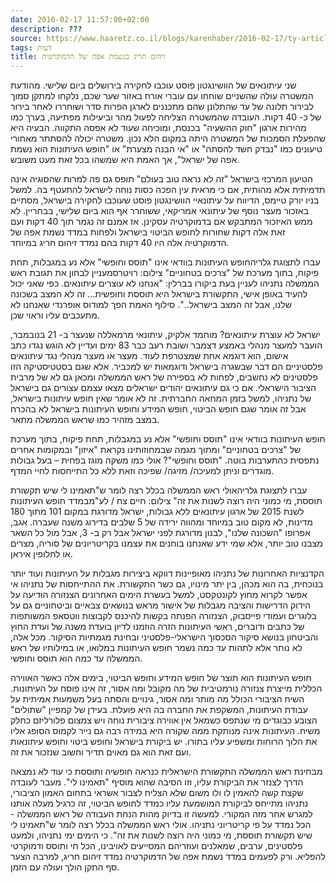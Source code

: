 ```yaml
---
date: 2016-02-17 11:57:00+02:00
description: ???
source: https://www.haaretz.co.il/blogs/karenhaber/2016-02-17/ty-article/0000017f-f8a7-ddde-abff-fce7650d0000
tags: דעות
title: זיהום חריג בנשמת אפה של הדמוקרטיה
---
```


שני עיתונאים של הוושינגטון פוסט עוכבו לחקירה בירושלים ביום שלישי. מהודעת המשטרה עולה שהשניים שוחחו עם עוברי אורח באזור שער שכם, נלקחו למתקן סמוך לבירור תלונה של עד שהתלונן שהם מתכננים לארגן הפרות סדר ושוחררו לאחר בירור של כ- 40 דקות. העובדה שהמשטרה הצליחה לפעול מהר וביעילות מפתיעה, בערך כמו מהירות ארגון "חוק ההשעיה" בכנסת, ומוכיחה שעוד לא אפסה התקווה. הבעיה היא שהפעלת הסמכות של המשטרה היתה במקום הלא נכון. משטרה יכולה להסתתר מאחורי טיעונים כמו "נבדק חשד להסתה" או "אי הבנה מצערת" או "חופש העיתונות הוא נשמת אפה של ישראל", אך האמת היא שמשהו בכל זאת מעט משובש.

הטיעון המרכזי בישראל "זה לא נראה טוב בעולם" תופס גם פה למרות שהסוגיה אינה תדמיתית אלא מהותית, אם כי מראית עין הפכה כסות נוחה לישראל להתעטף בה. למשל בניו יורק טיימס, הדיווח על עיתונאיי הוושינגטון פוסט שעוכבו לחקירה בישראל, מסתיים באזכור מעצר נוסף של עיתונאי אמריקאי, ששוחרר אף הוא ביום שלישי, בבחריין. לא ממש האיזכור המתבקש אם בדמוקרטיה עסקינן. אז אמנם זה נגמר תוך 40 דקות ועם זאת אלה דקות שחורות לחופש הביטוי בישראל ולפחות במדד נשמת אפה של הדמוקרטיה אלה היו 40 דקות בהם נמדד זיהום חריג במיוחד.

 עברו לתצוגת גלריהחופש העיתונות בוודאי אינו "תוסס וחופשי" אלא נע במגבלות, תחת פיקוח, בתוך מערכת של "צרכים בטחוניים" צילום: רויטרסמעניין לבחון את תגובת ראש הממשלה נתניהו לעניין בעת ביקורו בברלין: "אנחנו לא עוצרים עיתונאים. כפי שאני יכול להעיד באופן אישי, התקשורת בישראל היא תוססת וחופשית... זה לא המצב בשכונה שלנו, אבל זה המצב בישראל..". סילוף האמת הפך למודוס אופרנדי שאנחנו לא מתעכבים עליו וראוי שכן.

ישראל לא עוצרת עיתונאים? מוחמד אלקיק, עיתונאי מרמאללה שנעצר ב- 21 בנובמבר, הועבר למעצר מנהלי באמצע דצמבר ושובת רעב כבר 83 ימים ועדיין לא הוגש נגדו כתב אישום, הוא דוגמא אחת שמצטרפת לעוד. מעצר או מעצר מנהלי נגד עיתונאים פלסטיניים הם דבר שבשגרה בישראל ודוגמאות יש למכביר. אלא שגם בסטטיסטיקה הזו פלסטינים לא נחשבים, לפחות לא בספירה של ראש הממשלה ומכאן גם לא של מרבית הציבור הישראלי. אם כי גם עיתונאים יהודים ישראלים מצאו עצמם עצורים גם בישראל של נתניהו, למשל בזמן המחאה החברתית. זה לא אומר שאין חופש עיתונות בישראל, אבל זה אומר שגם חופש הביטוי, חופש המידע וחופש העיתונות בישראל לא בהכרח במצב מזהיר כמו שראש הממשלה מתאר.

חופש העיתונות בוודאי אינו "תוסס וחופשי" אלא נע במגבלות, תחת פיקוח, בתוך מערכת של "צרכים בטחוניים" ומתוך מגמה שבמחוזותינו נקראת "איזון" ובמקומות אחרים נתפסית כהתערבות בוטה. "תוסס וחופשי"? אולי כמו משקה מוגז בפחית – בעל גבולות מוגדרים וניתן למעיכה/ מזיגה/ שפיכה וזאת ללא כל התייחסות לחיי המדף.

 עברו לתצוגת גלריהאולי ראש הממשלה בכלל רצה לומר ש"תאמינו לי שיש תקשורת תוססת, מי כמוני היה רוצה לשנות את זה" צילום: חיים צח / לע"מבמדד חופש העיתונות לשנת 2015 של ארגון עיתונאים ללא גבולות, ישראל מדורגת במקום 101 מתוך 180 מדינות, לא מקום טוב במיוחד ומהווה ירידה של 5 שלבים בדירוג משנה שעברה. אגב, אפרופו "השכונה שלנו", לבנון מדורגת לפני ישראל אבל רק ב- 3, אבל מול כל השאר מצבנו טוב יותר, אלא שמי ידע שאנחנו בוחנים את עצמנו בקריטריונים של סוריה, מצרים או לחלופין איראן.

הקדנציות האחרונות של נתניהו מאופיינות דווקא ביצירות מגבלות על העיתונות ועוד יותר בנוכחית, בה הוא מכהן, בין יתר מינויו, גם כשר התקשורת. את ההתייחסות של נתניהו אי אפשר לקרוא מחוץ לקונטקסט, למשל בעשרת הימים האחרונים הצנזורה הודיעה על הידוק הדרישות והציבה מגבלות של אישור מראש בנושאים צבאיים וביטחוניים גם על בלוגרים ועמודי פייסבוק, הצנזורה הפנתה בקשות להיכנס לקבוצות ווטסאפ המשותפות של כתבים ודוברים, ראשי העיתונות הזרה הוזמנו לדיון בועדת משנה של ועדת החוץ והביטחון בנושא סיקור הסכסוך הישראלי-פלסטיני ובחינת מגמתיות הסיקור. מכל אלה, לא נותר אלא לתהות עד כמה נשמר חופש העיתונות במלואו, או במילותיו של ראש הממשלה עד כמה הוא תוסס וחופשי.

חופש העיתונות הוא תוצר של חופש המידע וחופש הביטוי, בימים אלה כאשר האווירה הכללית מייצרת צנזורה נורמטיבית של מה מקובל ומה אסור, זה אינו פוסח על העיתונות. השיח הציבורי הכולל מה מותר ומה אסור, גינויים והסתה בעל משמעות אמיתית על עבודת העיתונות, המשקפת את החברה בה היא פועלת. בעידן של קמפיין "שתולים" הצובע כבוגדים מי שנתפס כשמאל אין אווירה ציבורית נוחה ויש צמצום פלורליזם כחלק משיח. העיתונות אינה מנותקת ממה שקורה היא במידה רבה גם נייר לקמוס הסופג אליו את הלוך הרוחות ומשפיע עליו בתורו. יש ביקורת בישראל וחופש ביטוי וחופש עיתונאות ועם זאת הוא גם מאוים תדיר וחשוב שנזכור את זה.

מבחינת ראש הממשלה התקשורת הישראלית כנראה חופשיה ותוססת כי עוד לא נמצאה הדרך לצנזר את הביקורת עליו, וזו הסיבה שהוא מוסיף "תאמינו לי". מעבר לעובדה שקצת קשה להאמין לו ולו משום שלא הצליח לצבור אשראי בתחום האמון הציבורי, נתניהו מתייחס לביקורת המושמעת עליו כמדד לחופש הביטוי, זה כרגיל מעלה אותנו למגרש אחר מזה המקורי. למעשה זו בדיוק מהות הנחת העבודה של ראש הממשלה - הכל נמדד על פי קריטריוני נתניהו. אולי ראש הממשלה בכלל רצה לומר ש"תאמינו לי שיש תקשורת תוססת, מי כמוני היה רוצה לשנות את זה". כי הימים ימי נתניהו, ולמעט פלסטינים, ערבים, שמאלנים ועוזריהם המסייעים לאויבינו, הכל חי ותוסס ודמוקרטי להפליא. ורק לפעמים במדד נשמת אפה של הדמוקרטיה נמדד זיהום חריג, למרבה הצער סף התקן הולך ועולה עם הזמן.